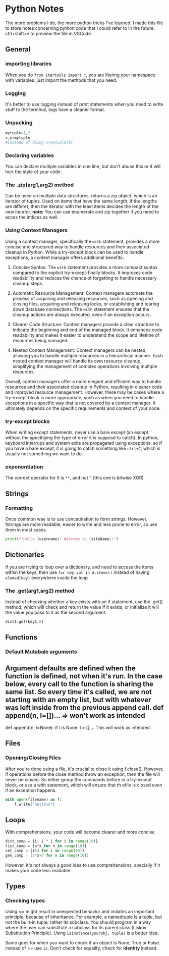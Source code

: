 # Python Notes

The more problems I do, the more python tricks I've learned. I made this file to store notes concerning python code that I could refer to in the future.
ctrl+shift+v to preview the file in VSCode

## General

### importing libraries

When you do `from itertools import *`, you are litering your namespace with variables. just import the methods that you need.

### Logging

It's better to use logging instead of print statements when you need to write stuff to the terminal, logs have a cleaner format.

### Unpacking

```python
mytuple=1,2
x,y=mytuple
#instead of doing x=mytuple[0]
```

### Declaring variables

You can declare multiple variables in one line, but don't abuse this or it will hurt the style of your code.

### The .zip(arg1,arg2) method

Can be used on multiple data structures, returns a zip object, which is an iterator of tuples. Used on items that have the same length; if the lengths are differet, then the iterator with the least items decides the length of the new iterator.
**note:** You can use enumerate and zip together if you need to acces the indices as well.

### Using Context Managers

Using a context manager, specifically the `with` statement, provides a more concise and structured way to handle resources and their associated cleanup in Python. While a try-except block can be used to handle exceptions, a context manager offers additional benefits:

1. Concise Syntax: The `with` statement provides a more compact syntax compared to the explicit try-except-finally blocks. It improves code readability and reduces the chance of forgetting to handle necessary cleanup steps.

2. Automatic Resource Management: Context managers automate the process of acquiring and releasing resources, such as opening and closing files, acquiring and releasing locks, or establishing and tearing down database connections. The `with` statement ensures that the cleanup actions are always executed, even if an exception occurs.

3. Clearer Code Structure: Context managers provide a clear structure to indicate the beginning and end of the managed block. It enhances code readability and makes it easier to understand the scope and lifetime of resources being managed.

4. Nested Context Management: Context managers can be nested, allowing you to handle multiple resources in a hierarchical manner. Each nested context manager will handle its own resource cleanup, simplifying the management of complex operations involving multiple resources.

Overall, context managers offer a more elegant and efficient way to handle resources and their associated cleanup in Python, resulting in cleaner code and improved resource management. However, there may be cases where a try-except block is more appropriate, such as when you need to handle exceptions in a specific way that is not covered by a context manager. It ultimately depends on the specific requirements and context of your code.

### try-except blocks

When writing except statements, never use a bare except (an except without the specifiying the type of error it is supposd to catch). In python, keyboard interrups and system exits are propagated using exceptions. so if you have a bare except, it is going to catch something like `ctrl+C`, which is usually not 
something we want to do.

### exponentiation

The correct operator for it is `**`, and not `^` (this one is bitwise XOR) 

## Strings

### Formatting

Once common way is to use concatination to form strings. However, fstrings are more readable, easier to write and less prone to error, so use them in most cases.
```python
print(f"Hello {username}! Welcome to {siteName}!")
```

## Dictionaries

If you are trying to loop over a dictionary, and need to access the items within the keys, then use `for key,val in d.items()` instead of having `elem=d[key]`
everywhere inside the loop

### The .get(arg1,arg2) method

Instead of checking whether a key exists with an if statement, use the .get() method, which will check and return the value if it exists, or initialize it will the value you pass to it as the second argument.
```python
dict1.get(key1,0)
```

## Functions

### Default Mutabale arguments

Argument defaults are defined when the function is defined, not when it's run. In the case below, every call to the function is sharing the same list.
So every time it's called, we are not starting with an empty list, but with whatever was left inside from the previous append call.
def append(n, l=[])...     => won't work as intended
-
def append(n, l=None):
    if l is None:
        l = []
...
This will work as intended.

## Files

### Opening/Closing Files

After you're done using a file, it's crucial to close it using f.close(). However, if operations before the close method throw an exception, then the file will never be closed. So either group the commands before in a try-except block, or use a with statement, which will ensure that th efile is closed even if an exception happens.
```python
with open(filename) as f:
    f.write("hello\n")
```

## Loops

With comprehensions, your code will become clearer and more concise. 
```python
dict_comp = {i: i * i for i in range(10)}
list_comp = [x*x for x in range(10)]
set_comp = {i%3 for i in range(10)}
gen_comp - (2*x+5 for x in range(10))
```

However, it's not always a good idea to use comprehensions, specially if it makes your code less readable.

## Types

### Checking types

Using == might result in unexpected behavior and violates an important principle, because of inheritance. For example, a namedtuple is a tuple, but not the built-in tuple; rather its subclass.
You should program in a way where the user can substitute a subclass for its parent class (Liskov Substitution Principle).
Using `isinstance(yourObj, tuple)` is a better idea.

Same goes for when you want to check if an object is None, True or False. instead of == use `is`. Don't check for equality, check for **identity** instead.